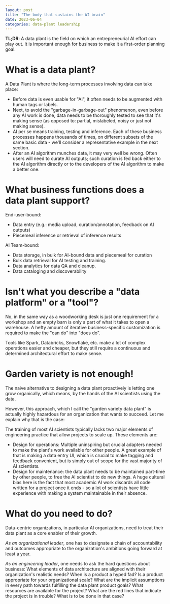 ```yaml
---
layout: post
title: "The body that sustains the AI brain"
date: 2023-06-04
categories: data-plant leadership
---
```

**TL;DR**: A data plant is the field on which an entrepreneurial AI effort can play out. It is important enough for business to make it a first-order planning goal.

# What is a data plant?
A Data Plant is where the long-term processes involving data can take place:

- Before data is even usable for "AI", it often needs to be augmented with human tags or labels.
- Next, to avoid the "garbage-in-garbage-out" phenomenon, even before any AI work is done, data needs to be thoroughly tested to see that it's making sense (as opposed to: partial, mislabeled, noisy or just not making sense).
- AI per se means training, testing and inference. Each of these business processes happens thousands of times, on different subsets of the same basic data - we'll consider a representative example in the next section.
- After an AI algorithm munches data, it may very well be wrong. Often users will need to curate AI outputs; such curation is fed back either to the AI algorithm directly or to the developers of the AI algorithm to make a better one.

# What business functions does a data plant support?
End-user-bound:
- Data entry (e.g.: media upload, curation/annotation, feedback on AI outputs)
- Piecemeal inference or retrieval of inference results

AI Team-bound:
- Data storage, in bulk for AI-bound data and piecemeal for curation
- Bulk data retrieval for AI testing and training.
- Data analytics for data QA and cleanup.
- Data cataloging and discoverability

# Isn't what you describe a "data platform" or a "tool"?
No, in the same way as a woodworking desk is just one requirement for a workshop and an empty barn is only a part of what it takes to open a warehouse. A hefty amount of iterative business-specific customization is required to make the "can do" into "does do".

Tools like Spark, Databricks, Snowflake, etc. make a lot of complex operations easier and cheaper, but they still require a continuous and determined architectural effort to make sense.

# Garden variety is not enough!
The naive alternative to designing a data plant proactively is letting one grow organically, which means, by the hands of the AI scientists using the data.

However, this approach, which I call the "garden variety data plant" is actually highly hazardous for an organization that wants to succeed. Let me explain why that is the case:

The training of most AI scientists typically lacks two major elements of engineering practice that allow projects to scale up. These elements are:

- Design for operations: Multiple uninspiring but crucial adapters needed to make the plant's work available for other people. A great example of that is making a data entry UI, which is crucial to make tagging and feedback convenient, but is simply out of scope for the vast majority of AI scientists.
- Design for maintenance: the data plant needs to be maintained part-time by other people, to free the AI scientist to do new things. A huge cultural bias here is the fact that most academic AI work discards all code written for a project once it ends - so a lot of scientists have little experience with making a system maintainable in their absence.

# What do you need to do?
Data-centric organizations, in particular AI organizations, need to treat their data plant as a core enabler of their growth. 

*As an organizational leader*, one has to designate a chain of accountability and outcomes appropriate to the organization's ambitions going forward at least a year.

*As an engineering leader*, one needs to ask the hard questions about business: What elements of data architecture are aligned with their organization's realistic needs? When is a product a hyped fad? Is a product appropriate for your organizational scale? What are the implicit assumptions in every path towards fulfilling the data plant product goals? What resources are available for the project? What are the red lines that indicate the project is in trouble? What is to be done in that case? 
